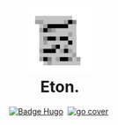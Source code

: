 <h1 align="center">
  <img alt="Logo Eton" src="https://raw.githubusercontent.com/bayunashr/eton/main/assets/favicon/apple-icon-180x180.png" width="120px"/><br/>
  Eton.
</h1>

<p align="center">
<a href="https://gohugo.io/" target="_blank"><img src="https://img.shields.io/badge/mesin-Hugo-red?style=for-the-badge" alt="Badge Hugo" /></a>&nbsp;
<a href="https://github.com/adityatelange/hugo-PaperMod" target="_blank"><img src="https://img.shields.io/badge/tema-PaperMod-white?style=for-the-badge" alt="go cover" /></a>&nbsp;
</p>